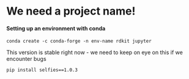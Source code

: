 # We need a project name!

#### Setting up an environment with conda

```conda create -c conda-forge -n env-name rdkit jupyter```

This version is stable right now - we need to keep on eye on this if we encounter bugs

```pip install selfies==1.0.3```

